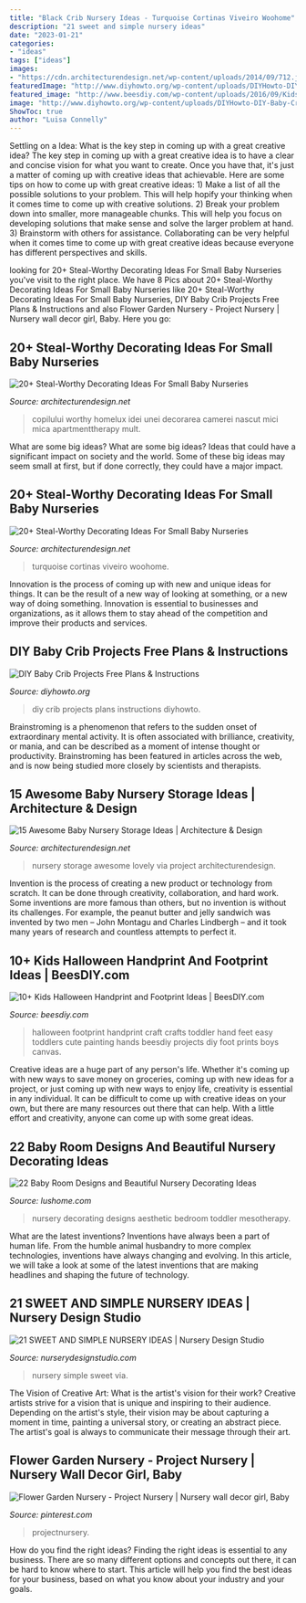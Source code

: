 ```yaml
---
title: "Black Crib Nursery Ideas - Turquoise Cortinas Viveiro Woohome"
description: "21 sweet and simple nursery ideas"
date: "2023-01-21"
categories:
- "ideas"
tags: ["ideas"]
images:
- "https://cdn.architecturendesign.net/wp-content/uploads/2014/09/712.jpg"
featuredImage: "http://www.diyhowto.org/wp-content/uploads/DIYHowto-DIY-Baby-Crib-Projects-Free-Plans-07.jpg"
featured_image: "http://www.beesdiy.com/wp-content/uploads/2016/09/Kids-Halloween-Handprint-and-Footprint-IdeasWall-Art-Tutorial-2.jpg"
image: "http://www.diyhowto.org/wp-content/uploads/DIYHowto-DIY-Baby-Crib-Projects-Free-Plans-07.jpg"
ShowToc: true
author: "Luisa Connelly"
---
```



Settling on a Idea: What is the key step in coming up with a great creative idea?
The key step in coming up with a great creative idea is to have a clear and concise vision for what you want to create. Once you have that, it's just a matter of coming up with creative ideas that achievable. Here are some tips on how to come up with great creative ideas: 1) Make a list of all the possible solutions to your problem. This will help hopify your thinking when it comes time to come up with creative solutions. 2) Break your problem down into smaller, more manageable chunks. This will help you focus on developing solutions that make sense and solve the larger problem at hand. 3) Brainstorm with others for assistance. Collaborating can be very helpful when it comes time to come up with great creative ideas because everyone has different perspectives and skills.

	

		
looking for 20+ Steal-Worthy Decorating Ideas For Small Baby Nurseries you've visit to the right place. We have 8 Pics about 20+ Steal-Worthy Decorating Ideas For Small Baby Nurseries like 20+ Steal-Worthy Decorating Ideas For Small Baby Nurseries, DIY Baby Crib Projects Free Plans &amp; Instructions and also Flower Garden Nursery - Project Nursery | Nursery wall decor girl, Baby. Here you go:
		
    
## 20+ Steal-Worthy Decorating Ideas For Small Baby Nurseries

<img loading=lazy src="https://cdn.architecturendesign.net/wp-content/uploads/2014/12/AD-Baby-Nursery-Ideas-13.jpg" onerror="this.onerror=null;this.src='https://tse4.mm.bing.net/th?id=OIP._15Ktk3BpH9a5NrDp3WfuQHaJ8&amp;pid=15.1';" alt="20+ Steal-Worthy Decorating Ideas For Small Baby Nurseries">

_Source: architecturendesign.net_

>copilului worthy homelux idei unei decorarea camerei nascut mici mica apartmenttherapy mult. 

	

What are some big ideas?
What are some big ideas? Ideas that could have a significant impact on society and the world. Some of these big ideas may seem small at first, but if done correctly, they could have a major impact.

    
## 20+ Steal-Worthy Decorating Ideas For Small Baby Nurseries

<img loading=lazy src="https://cdn.architecturendesign.net/wp-content/uploads/2014/12/AD-Baby-Nursery-Ideas-01.jpg" onerror="this.onerror=null;this.src='https://tse2.mm.bing.net/th?id=OIP.BKTOmrViKbzdx6o6zx0W2wHaLH&amp;pid=15.1';" alt="20+ Steal-Worthy Decorating Ideas For Small Baby Nurseries">

_Source: architecturendesign.net_

>turquoise cortinas viveiro woohome. 

	

Innovation is the process of coming up with new and unique ideas for things. It can be the result of a new way of looking at something, or a new way of doing something. Innovation is essential to businesses and organizations, as it allows them to stay ahead of the competition and improve their products and services.

    
## DIY Baby Crib Projects Free Plans &amp; Instructions

<img loading=lazy src="http://www.diyhowto.org/wp-content/uploads/DIYHowto-DIY-Baby-Crib-Projects-Free-Plans-07.jpg" onerror="this.onerror=null;this.src='https://tse1.mm.bing.net/th?id=OIP.-X8IJzJBooEJGi4nz6i9gwHaPl&amp;pid=15.1';" alt="DIY Baby Crib Projects Free Plans &amp; Instructions">

_Source: diyhowto.org_

>diy crib projects plans instructions diyhowto. 

	

Brainstroming is a phenomenon that refers to the sudden onset of extraordinary mental activity. It is often associated with brilliance, creativity, or mania, and can be described as a moment of intense thought or productivity. Brainstroming has been featured in articles across the web, and is now being studied more closely by scientists and therapists.

    
## 15 Awesome Baby Nursery Storage Ideas | Architecture &amp; Design

<img loading=lazy src="https://cdn.architecturendesign.net/wp-content/uploads/2014/09/712.jpg" onerror="this.onerror=null;this.src='https://tse3.mm.bing.net/th?id=OIP.hsbMCjgcfdAuWu9QGcOtoAHaFO&amp;pid=15.1';" alt="15 Awesome Baby Nursery Storage Ideas | Architecture &amp; Design">

_Source: architecturendesign.net_

>nursery storage awesome lovely via project architecturendesign. 

	

Invention is the process of creating a new product or technology from scratch. It can be done through creativity, collaboration, and hard work. Some inventions are more famous than others, but no invention is without its challenges. For example, the peanut butter and jelly sandwich was invented by two men – John Montagu and Charles Lindbergh – and it took many years of research and countless attempts to perfect it.

    
## 10+ Kids Halloween Handprint And Footprint Ideas | BeesDIY.com

<img loading=lazy src="http://www.beesdiy.com/wp-content/uploads/2016/09/Kids-Halloween-Handprint-and-Footprint-IdeasWall-Art-Tutorial-2.jpg" onerror="this.onerror=null;this.src='https://tse3.mm.bing.net/th?id=OIP.uTrg5_HtwU_-dltK19P47QHaJ4&amp;pid=15.1';" alt="10+ Kids Halloween Handprint and Footprint Ideas | BeesDIY.com">

_Source: beesdiy.com_

>halloween footprint handprint craft crafts toddler hand feet easy toddlers cute painting hands beesdiy projects diy foot prints boys canvas. 

	

Creative ideas are a huge part of any person's life. Whether it's coming up with new ways to save money on groceries, coming up with new ideas for a project, or just coming up with new ways to enjoy life, creativity is essential in any individual. It can be difficult to come up with creative ideas on your own, but there are many resources out there that can help. With a little effort and creativity, anyone can come up with some great ideas.

    
## 22 Baby Room Designs And Beautiful Nursery Decorating Ideas

<img loading=lazy src="http://www.lushome.com/wp-content/uploads/2013/08/nursery-decorating-ideas-baby-room-designs-8.jpg" onerror="this.onerror=null;this.src='https://tse2.mm.bing.net/th?id=OIP.cAnO5hb8axt2Co_pZeMU7wHaGx&amp;pid=15.1';" alt="22 Baby Room Designs and Beautiful Nursery Decorating Ideas">

_Source: lushome.com_

>nursery decorating designs aesthetic bedroom toddler mesotherapy. 

	

What are the latest inventions?
Inventions have always been a part of human life. From the humble animal husbandry to more complex technologies, inventions have always changing and evolving. In this article, we will take a look at some of the latest inventions that are making headlines and shaping the future of technology.

    
## 21 SWEET AND SIMPLE NURSERY IDEAS | Nursery Design Studio

<img loading=lazy src="https://www.nurserydesignstudio.com/wp-content/uploads/2020/10/simple-nursery-ideas-13.png" onerror="this.onerror=null;this.src='https://tse4.mm.bing.net/th?id=OIP.eWAKjNmyoGWPcvT-1rtU_AHaLH&amp;pid=15.1';" alt="21 SWEET AND SIMPLE NURSERY IDEAS | Nursery Design Studio">

_Source: nurserydesignstudio.com_

>nursery simple sweet via. 

	

The Vision of Creative Art: What is the artist's vision for their work?
Creative artists strive for a vision that is unique and inspiring to their audience. Depending on the artist's style, their vision may be about capturing a moment in time, painting a universal story, or creating an abstract piece. The artist's goal is always to communicate their message through their art.

    
## Flower Garden Nursery - Project Nursery | Nursery Wall Decor Girl, Baby

<img loading=lazy src="https://i.pinimg.com/736x/1a/31/d5/1a31d50e49060f01b9c7eb4730af9544.jpg" onerror="this.onerror=null;this.src='https://tse1.mm.bing.net/th?id=OIP.a1Mf9xDKN-KqHgm47W_09gHaLH&amp;pid=15.1';" alt="Flower Garden Nursery - Project Nursery | Nursery wall decor girl, Baby">

_Source: pinterest.com_

>projectnursery. 

	

How do you find the right ideas?
Finding the right ideas is essential to any business. There are so many different options and concepts out there, it can be hard to know where to start. This article will help you find the best ideas for your business, based on what you know about your industry and your goals.

